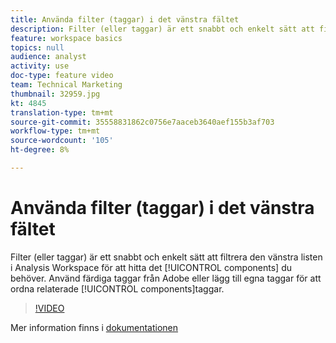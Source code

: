 ```yaml
---
title: Använda filter (taggar) i det vänstra fältet
description: Filter (eller taggar) är ett snabbt och enkelt sätt att filtrera den vänstra listen i Analysis Workspace för att hitta de komponenter du behöver. Utnyttja färdiga taggar från Adobe eller lägg till egna taggar för att ordna relaterade komponenter.
feature: workspace basics
topics: null
audience: analyst
activity: use
doc-type: feature video
team: Technical Marketing
thumbnail: 32959.jpg
kt: 4845
translation-type: tm+mt
source-git-commit: 35558831862c0756e7aaceb3640aef155b3af703
workflow-type: tm+mt
source-wordcount: '105'
ht-degree: 8%

---
```



# Använda filter (taggar) i det vänstra fältet

Filter (eller taggar) är ett snabbt och enkelt sätt att filtrera den vänstra listen i Analysis Workspace för att hitta det [!UICONTROL components] du behöver. Använd färdiga taggar från Adobe eller lägg till egna taggar för att ordna relaterade [!UICONTROL components]taggar.

>[!VIDEO](https://video.tv.adobe.com/v/32959/?quality=12)

Mer information finns i [dokumentationen](https://docs.adobe.com/content/help/en/analytics/analyze/analysis-workspace/analysis-workspace-features.html)

